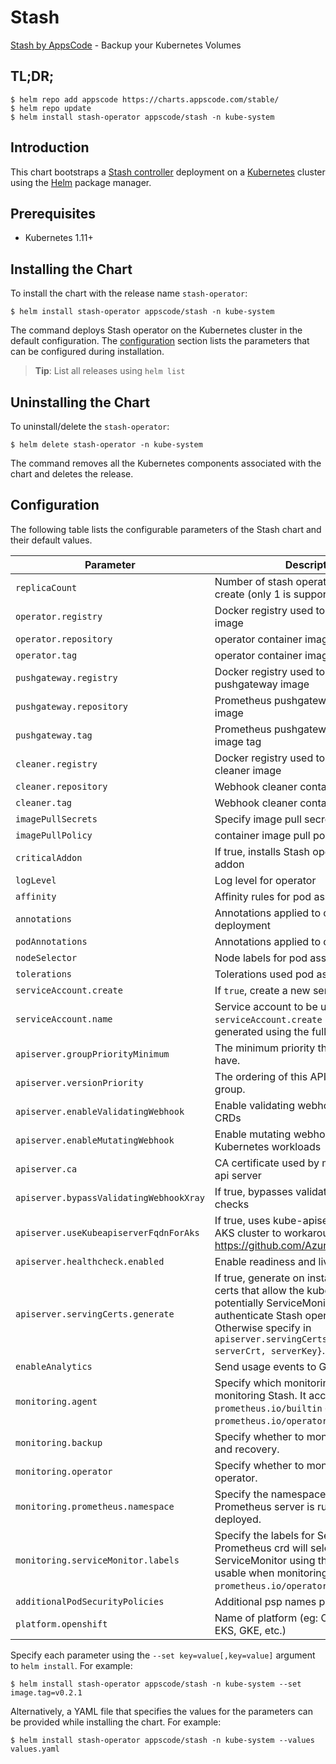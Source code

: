 # Stash

[Stash by AppsCode](https://github.com/stashed/stash) - Backup your Kubernetes Volumes

## TL;DR;

```console
$ helm repo add appscode https://charts.appscode.com/stable/
$ helm repo update
$ helm install stash-operator appscode/stash -n kube-system
```

## Introduction

This chart bootstraps a [Stash controller](https://github.com/stashed/stash) deployment on a [Kubernetes](http://kubernetes.io) cluster using the [Helm](https://helm.sh) package manager.

## Prerequisites

- Kubernetes 1.11+

## Installing the Chart

To install the chart with the release name `stash-operator`:

```console
$ helm install stash-operator appscode/stash -n kube-system
```

The command deploys Stash operator on the Kubernetes cluster in the default configuration. The [configuration](#configuration) section lists the parameters that can be configured during installation.

> **Tip**: List all releases using `helm list`

## Uninstalling the Chart

To uninstall/delete the `stash-operator`:

```console
$ helm delete stash-operator -n kube-system
```

The command removes all the Kubernetes components associated with the chart and deletes the release.

## Configuration

The following table lists the configurable parameters of the Stash chart and their default values.

| Parameter                               | Description                                                                                                                                                                | Default                                                   |
| --------------------------------------- | -------------------------------------------------------------------------------------------------------------------------------------------------------------------------- | --------------------------------------------------------- |
| `replicaCount`                          | Number of stash operator replicas to create (only 1 is supported)                                                                                                          | `1`                                                       |
| `operator.registry`                     | Docker registry used to pull operator image                                                                                                                                | `appscode`                                                |
| `operator.repository`                   | operator container image                                                                                                                                                   | `stash`                                                   |
| `operator.tag`                          | operator container image tag                                                                                                                                               | `v0.9.0-rc.6`                                             |
| `pushgateway.registry`                  | Docker registry used to pull Prometheus pushgateway image                                                                                                                  | `prom`                                                    |
| `pushgateway.repository`                | Prometheus pushgateway container image                                                                                                                                     | `pushgateway`                                             |
| `pushgateway.tag`                       | Prometheus pushgateway container image tag                                                                                                                                 | `v0.5.2`                                                  |
| `cleaner.registry`                      | Docker registry used to pull Webhook cleaner image                                                                                                                         | `appscode`                                                |
| `cleaner.repository`                    | Webhook cleaner container image                                                                                                                                            | `kubectl`                                                 |
| `cleaner.tag`                           | Webhook cleaner container image tag                                                                                                                                        | `v1.11`                                                   |
| `imagePullSecrets`                      | Specify image pull secrets                                                                                                                                                 | `[]`                                                      |
| `imagePullPolicy`                       | container image pull policy                                                                                                                                                | `IfNotPresent`                                            |
| `criticalAddon`                         | If true, installs Stash operator as critical addon                                                                                                                         | `false`                                                   |
| `logLevel`                              | Log level for operator                                                                                                                                                     | `3`                                                       |
| `affinity`                              | Affinity rules for pod assignment                                                                                                                                          | `{}`                                                      |
| `annotations`                           | Annotations applied to operator deployment                                                                                                                                 | `{}`                                                      |
| `podAnnotations`                        | Annotations applied to operator pod(s)                                                                                                                                     | `{}`                                                      |
| `nodeSelector`                          | Node labels for pod assignment                                                                                                                                             | `{}`                                                      |
| `tolerations`                           | Tolerations used pod assignment                                                                                                                                            | `[]`                                                      |
| `serviceAccount.create`                 | If `true`, create a new service account                                                                                                                                    | `true`                                                    |
| `serviceAccount.name`                   | Service account to be used. If not set and `serviceAccount.create` is `true`, a name is generated using the fullname template                                              | ``                                                        |
| `apiserver.groupPriorityMinimum`        | The minimum priority the group should have.                                                                                                                                | 10000                                                     |
| `apiserver.versionPriority`             | The ordering of this API inside of the group.                                                                                                                              | 15                                                        |
| `apiserver.enableValidatingWebhook`     | Enable validating webhooks for Stash CRDs                                                                                                                                  | true                                                      |
| `apiserver.enableMutatingWebhook`       | Enable mutating webhooks for Kubernetes workloads                                                                                                                          | true                                                      |
| `apiserver.ca`                          | CA certificate used by main Kubernetes api server                                                                                                                          | `not-ca-cert`                                             |
| `apiserver.bypassValidatingWebhookXray` | If true, bypasses validating webhook xray checks                                                                                                                           | `false`                                                   |
| `apiserver.useKubeapiserverFqdnForAks`  | If true, uses kube-apiserver FQDN for AKS cluster to workaround https://github.com/Azure/AKS/issues/522                                                                    | `true`                                                    |
| `apiserver.healthcheck.enabled`         | Enable readiness and liveliness probes                                                                                                                                     | `false`                                                   |
| `apiserver.servingCerts.generate`       | If true, generate on install/upgrade the certs that allow the kube-apiserver (and potentially ServiceMonitor) to authenticate Stash operator pods. Otherwise specify in `apiserver.servingCerts.{caCrt, serverCrt, serverKey}`.  | `true`                                                    |
| `enableAnalytics`                       | Send usage events to Google Analytics                                                                                                                                      | `true`                                                    |
| `monitoring.agent`                      | Specify which monitoring agent to use for monitoring Stash. It accepts either `prometheus.io/builtin` or `prometheus.io/operator`.                                  | `none`                                                    |
| `monitoring.backup`                     | Specify whether to monitor Stash backup and recovery.                                                                                                                      | `false`                                                   |
| `monitoring.operator`                   | Specify whether to monitor Stash operator.                                                                                                                                 | `false`                                                   |
| `monitoring.prometheus.namespace`       | Specify the namespace where Prometheus server is running or will be deployed.                                                                                              | Release namespace                                         |
| `monitoring.serviceMonitor.labels`      | Specify the labels for ServiceMonitor. Prometheus crd will select ServiceMonitor using these labels. Only usable when monitoring agent is `prometheus.io/operator`. | `app: <generated app name>` and `release: <release name>` |
| `additionalPodSecurityPolicies`         | Additional psp names passed to operator                                                                                                                                    | `[]`                                                      |
| `platform.openshift`                    | Name of platform (eg: Openshift, AKS, EKS, GKE, etc.)                                                                                                                      | `false`                                                   |

Specify each parameter using the `--set key=value[,key=value]` argument to `helm install`. For example:

```console
$ helm install stash-operator appscode/stash -n kube-system --set image.tag=v0.2.1
```

Alternatively, a YAML file that specifies the values for the parameters can be provided while
installing the chart. For example:

```console
$ helm install stash-operator appscode/stash -n kube-system --values values.yaml
```
